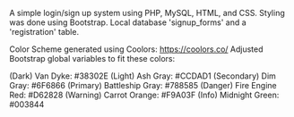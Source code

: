 


A simple login/sign up system using PHP, MySQL, HTML, and CSS. Styling was done using Bootstrap. 
Local database 'signup_forms' and a 'registration' table. 

Color Scheme generated using Coolors: https://coolors.co/
Adjusted Bootstrap global variables to fit these colors: 

(Dark) Van Dyke: #38302E
(Light) Ash Gray: #CCDAD1
(Secondary) Dim Gray: #6F6866
(Primary) Battleship Gray: #788585
(Danger) Fire Engine Red: #D62828
(Warning) Carrot Orange: #F9A03F
(Info) Midnight Green: #003844


